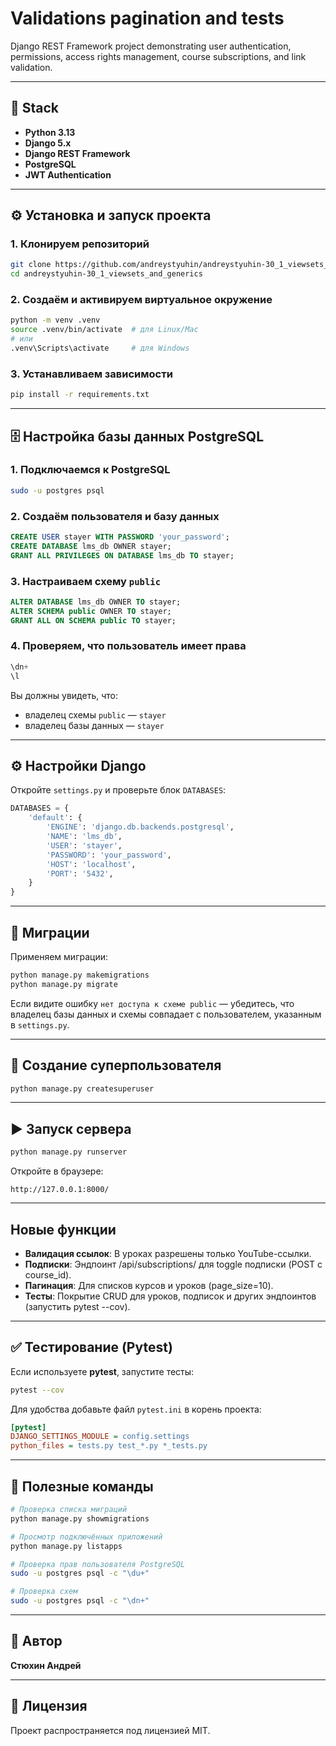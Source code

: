 
# Validations pagination and tests

Django REST Framework project demonstrating user authentication, permissions, access rights management, course subscriptions, and link validation.

---

## 🚀 Stack

- **Python 3.13**
- **Django 5.x**
- **Django REST Framework**
- **PostgreSQL**
- **JWT Authentication**

---

## ⚙️ Установка и запуск проекта

### 1. Клонируем репозиторий
```bash
git clone https://github.com/andreystyuhin/andreystyuhin-30_1_viewsets_and_generics.git
cd andreystyuhin-30_1_viewsets_and_generics
```

### 2. Создаём и активируем виртуальное окружение

```bash
python -m venv .venv
source .venv/bin/activate  # для Linux/Mac
# или
.venv\Scripts\activate     # для Windows
```

### 3. Устанавливаем зависимости

```bash
pip install -r requirements.txt
```

---

## 🗄️ Настройка базы данных PostgreSQL

### 1. Подключаемся к PostgreSQL

```bash
sudo -u postgres psql
```

### 2. Создаём пользователя и базу данных

```sql
CREATE USER stayer WITH PASSWORD 'your_password';
CREATE DATABASE lms_db OWNER stayer;
GRANT ALL PRIVILEGES ON DATABASE lms_db TO stayer;
```

### 3. Настраиваем схему `public`

```sql
ALTER DATABASE lms_db OWNER TO stayer;
ALTER SCHEMA public OWNER TO stayer;
GRANT ALL ON SCHEMA public TO stayer;
```

### 4. Проверяем, что пользователь имеет права

```sql
\dn+
\l
```

Вы должны увидеть, что:

* владелец схемы `public` — `stayer`
* владелец базы данных — `stayer`

---

## ⚙️ Настройки Django

Откройте `settings.py` и проверьте блок `DATABASES`:

```python
DATABASES = {
    'default': {
        'ENGINE': 'django.db.backends.postgresql',
        'NAME': 'lms_db',
        'USER': 'stayer',
        'PASSWORD': 'your_password',
        'HOST': 'localhost',
        'PORT': '5432',
    }
}
```

---

## 🧱 Миграции

Применяем миграции:

```bash
python manage.py makemigrations
python manage.py migrate
```

Если видите ошибку `нет доступа к схеме public` — убедитесь, что владелец базы данных и схемы совпадает с пользователем, указанным в `settings.py`.

---

## 👤 Создание суперпользователя

```bash
python manage.py createsuperuser
```

---

## ▶️ Запуск сервера

```bash
python manage.py runserver
```

Откройте в браузере:

```
http://127.0.0.1:8000/
```

---

## Новые функции

- **Валидация ссылок**: В уроках разрешены только YouTube-ссылки.
- **Подписки**: Эндпоинт /api/subscriptions/ для toggle подписки (POST с course_id).
- **Пагинация**: Для списков курсов и уроков (page_size=10).
- **Тесты**: Покрытие CRUD для уроков, подписок и других эндпоинтов (запустить pytest --cov).

---

## ✅ Тестирование (Pytest)

Если используете **pytest**, запустите тесты:

```bash
pytest --cov
```

Для удобства добавьте файл `pytest.ini` в корень проекта:

```ini
[pytest]
DJANGO_SETTINGS_MODULE = config.settings
python_files = tests.py test_*.py *_tests.py
```

---

## 🧩 Полезные команды

```bash
# Проверка списка миграций
python manage.py showmigrations

# Просмотр подключённых приложений
python manage.py listapps

# Проверка прав пользователя PostgreSQL
sudo -u postgres psql -c "\du+"

# Проверка схем
sudo -u postgres psql -c "\dn+"
```

---

## 🪪 Автор

**Стюхин Андрей**

---

## 📝 Лицензия

Проект распространяется под лицензией MIT.

```